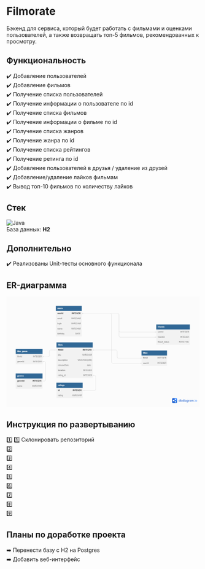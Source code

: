# Filmorate
Бэкенд для сервиса, который будет работать с фильмами и оценками пользователей, а также возвращать топ-5 фильмов, рекомендованных к просмотру.

## Функциональность
✔️ Добавление пользователей <br>
✔️ Добавление фильмов <br> 
✔️ Получение списка пользователей <br>
✔️ Получение информации о пользователе по id <br>
✔️ Получение списка фильмов <br>
✔️ Получение информации о фильме по id <br>
✔️ Получение списка жанров <br>
✔️ Получение жанра по id <br>
✔️ Получение списка рейтингов <br>
✔️ Получение ретинга по id <br>
✔️ Добавление пользователей в друзья / удаление из друзей <br>
✔️ Добавление/удаление лайков фильмам <br>
✔️ Вывод топ-10 фильмов по количеству лайков <br>

## Стек
![Java](https://img.shields.io/badge/java-%23ED8B00.svg?style=for-the-badge&logo=openjdk&logoColor=white)
<br>
База данных: **H2**

## Дополнительно
✔️ Реализованы Unit-тесты основного функционала

## ER-диаграмма
![ER-диаграмма](/schema_db_v3.png)

## Инструкция по развертыванию
1️⃣ :one: Склонировать репозиторий <br>
2️⃣ <br>
3️⃣ <br>
4️⃣ <br>
5️⃣ <br>
6️⃣ <br>
7️⃣ <br>
8️⃣ <br> 
9️⃣ <br>

## Планы по доработке проекта
➡️ Перенести базу с H2 на Postgres <br>
➡️ Добавить веб-интерфейс
